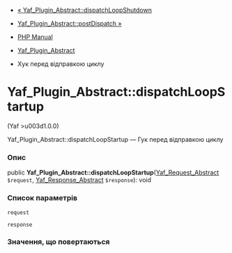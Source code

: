 - [«
Yaf_Plugin_Abstract::dispatchLoopShutdown](yaf-plugin-abstract.dispatchloopshutdown.md)
- [Yaf_Plugin_Abstract::postDispatch
»](yaf-plugin-abstract.postdispatch.md)

- [PHP Manual](index.md)
- [Yaf_Plugin_Abstract](class.yaf-plugin-abstract.md)
- Хук перед відправкою циклу

# Yaf_Plugin_Abstract::dispatchLoopStartup

(Yaf \>u003d1.0.0)

Yaf_Plugin_Abstract::dispatchLoopStartup — Гук перед відправкою циклу

### Опис

public
**Yaf_Plugin_Abstract::dispatchLoopStartup**([Yaf_Request_Abstract](class.yaf-request-abstract.md)
`$request`, [Yaf_Response_Abstract](class.yaf-response-abstract.md)
`$response`): void

### Список параметрів

`request`

`response`

### Значення, що повертаються

